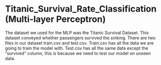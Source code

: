 # Titanic_Survival_Rate_Classification (Multi-layer Perceptron)

The dataset we used for the MLP was the Titanic Survival Dataset. This dataset conveyed 
whether passengers survived the sinking. There are two files in our dataset train.csv and 
test.csv. Train.csv has all the data we are going to train the model with. Test.csv has all the 
same data except the “survived” column, this is because we need to test our model on unseen 
data.
